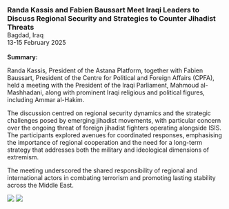<span style="font-size: 1.17em; font-weight: bold;">Randa Kassis and Fabien Baussart Meet Iraqi Leaders to Discuss Regional Security and Strategies to Counter Jihadist Threats</span><br>
Bagdad, Iraq<br>
13-15 February 2025
<br><br>
<b>Summary:</b>

Randa Kassis, President of the Astana Platform, together with Fabien Baussart, President of the Centre for Political and Foreign Affairs (CPFA), held a meeting with the President of the Iraqi Parliament, Mahmoud al-Mashhadani, along with prominent Iraqi religious and political figures, including Ammar al-Hakim.

The discussion centred on regional security dynamics and the strategic challenges posed by emerging jihadist movements, with particular concern over the ongoing threat of foreign jihadist fighters operating alongside ISIS. The participants explored avenues for coordinated responses, emphasising the importance of regional cooperation and the need for a long-term strategy that addresses both the military and ideological dimensions of extremism.

The meeting underscored the shared responsibility of regional and international actors in combating terrorism and promoting lasting stability across the Middle East.

![](3.JPG)
![](4.JPG)
<p></p>

